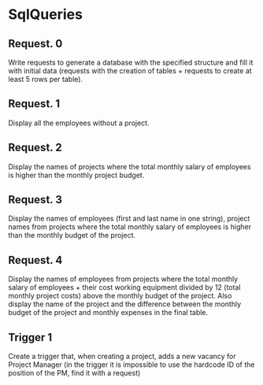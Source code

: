 # SqlQueries
## Request. 0
Write requests to generate a database with the specified structure and fill it with initial data
(requests with the creation of tables + requests to create at least 5 rows per table).

## Request. 1
Display all the employees without a project.

## Request. 2
Display the names of projects where the total monthly salary of employees is higher
than the monthly project budget.

## Request. 3
Display the names of employees (first and last name in one string), project names
from projects where the total monthly salary of employees is higher than the monthly budget of
the project.

## Request. 4
Display the names of employees from projects where the total monthly salary of
employees + their cost working equipment divided by 12 (total monthly project costs) above the
monthly budget of the project. Also display the name of the project and the difference between
the monthly budget of the project and monthly expenses in the final table.

## Trigger 1
Create a trigger that, when creating a project, adds a new vacancy for Project Manager (in the trigger
it is impossible to use the hardcode ID of the position of the PM, find it with a request)
